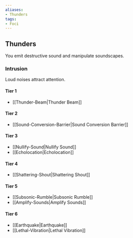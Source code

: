 ```yaml
---
aliases:
- Thunders
tags:
- Foci
---
```


  
## Thunders  
You emit destructive sound and manipulate soundscapes.  
 ### Intrusion  
Loud noises attract attention.   
#### Tier 1    
* [[Thunder-Beam|Thunder Beam]]  
#### Tier 2    
* [[Sound-Conversion-Barrier|Sound Conversion Barrier]]  
#### Tier 3    
  - [[Nullify-Sound|Nullify Sound]]  
  - [[Echolocation|Echolocation]]  
#### Tier 4    
* [[Shattering-Shout|Shattering Shout]]  
#### Tier 5    
* [[Subsonic-Rumble|Subsonic Rumble]]  
* [[Amplify-Sounds|Amplify Sounds]]  
#### Tier 6    
  - [[Earthquake|Earthquake]]  
  - [[Lethal-Vibration|Lethal Vibration]]